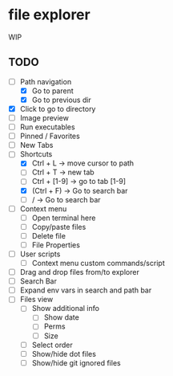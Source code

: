 # file explorer

WIP

## TODO

- [ ] Path navigation
  - [x] Go to parent
  - [x] Go to previous dir
- [x] Click to go to directory
- [ ] Image preview
- [ ] Run executables
- [ ] Pinned / Favorites
- [ ] New Tabs
- [ ] Shortcuts
  - [x] Ctrl + L -> move cursor to path
  - [ ] Ctrl + T -> new tab
  - [ ] Ctrl + [1-9] -> go to tab [1-9]
  - [x] (Ctrl + F) -> Go to search bar
  - [ ] / -> Go to search bar
- [ ] Context menu
  - [ ] Open terminal here
  - [ ] Copy/paste files
  - [ ] Delete file
  - [ ] File Properties
- [ ] User scripts
    - [ ] Context menu custom commands/script
- [ ] Drag and drop files from/to explorer
- [ ] Search Bar
- [ ] Expand env vars in search and path bar
- [ ] Files view
  - [ ] Show additional info
    - [ ] Show date
    - [ ] Perms
    - [ ] Size
  - [ ] Select order
  - [ ] Show/hide dot files
  - [ ] Show/hide git ignored files